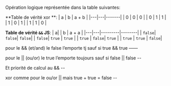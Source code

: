 Opération logique représentée dans la table suivantes:

**Table de vérité xor **:
| a | b | a + b |
|---|---|-------|
| 0 | 0 |   0 |
| 0 | 1 |   1 |
| 1 | 0 |   1 |
| 1 | 1 |   0 |

**Table de vérité `&&` JS**:
|   a|  |   b     | a + a  |
|---|---|---------|--------|
| `false`| `false`| `false`|
| `false`| `true` | `true` |
| `true` | `false`| `true` |
| `true` | `true` | `false`|




pour le && (et/and)  le false l’emporte tj sauf si true && true ——

pour le || (ou/or) le true l’emporte toujours sauf si false || false --

Et priorité de calcul au && --

xor comme pour le ou/or || mais true + true = false --


